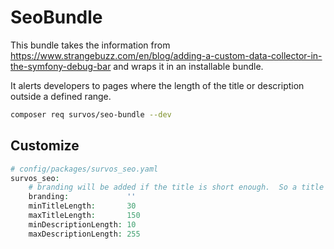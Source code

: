 # SeoBundle

This bundle takes the information from https://www.strangebuzz.com/en/blog/adding-a-custom-data-collector-in-the-symfony-debug-bar and wraps it in an installable bundle.

It alerts developers to pages where the length of the title or description outside a defined range.

```bash
composer req survos/seo-bundle --dev
```

## Customize

```php
# config/packages/survos_seo.yaml
survos_seo:
    # branding will be added if the title is short enough.  So a title of "Welcome" becomes "MyBrand Welcome"
    branding:             '' 
    minTitleLength:       30
    maxTitleLength:       150
    minDescriptionLength: 10
    maxDescriptionLength: 255

```

